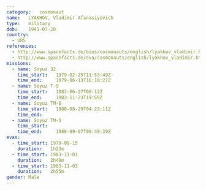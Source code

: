 ```yaml
---
category:	cosmonaut
name:	LYAKHOV, Vladimir Afanasiyevich 
type:	military
dob:	1941-07-20
country:
  - URS
references:
  - http://www.spacefacts.de/bios/cosmonauts/english/lyakhov_vladimir.htm
  - http://www.spacefacts.de/eva/cosmonauts/english/lyakhov_vladimir.htm
missions:
  - name: Soyuz 32
    time_start:   1979-02-25T11:53:49Z
    time_end:     1979-06-13T16:18:27Z
  - name: Soyuz T-9
    time_start:   1983-06-27T09:12Z
    time_end:     1983-11-23T19:59Z
  - name: Soyuz TM-6
    time_start:   1988-08-29T04:23:11Z
    time_end:     
  - name: Soyuz TM-5
    time_start:   
    time_end:     1988-09-07T00:49:39Z
evas:
  - time_start: 1979-08-15
    duration:   1h23m
  - time_start: 1983-11-01
    duration:   2h49m
  - time_start: 1983-11-03
    duration:   2h55m
gender:	Male
---
```

